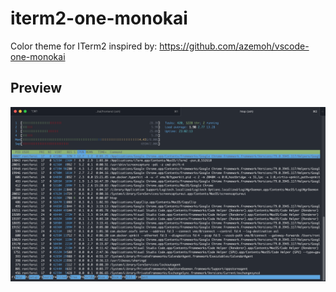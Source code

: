 # iterm2-one-monokai
Color theme for ITerm2 inspired by: https://github.com/azemoh/vscode-one-monokai

## Preview

![Print from htop for color scheme](https://raw.githubusercontent.com/Ronifer/iterm2-one-monokai/master/iterm2-one-monokai-preview.png)
